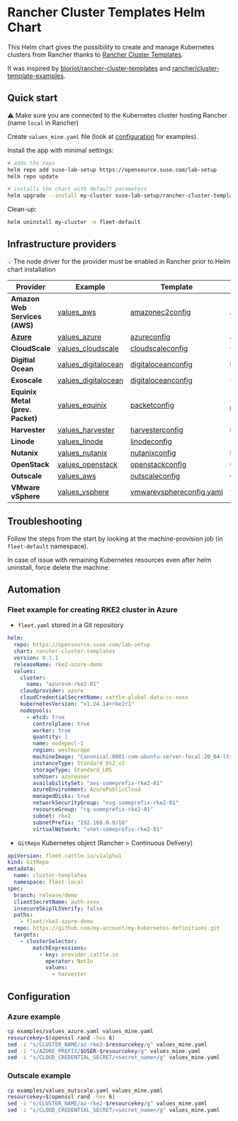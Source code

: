 # Rancher Cluster Templates Helm Chart

This Helm chart gives the possibility to create and manage Kubernetes clusters from Rancher thanks to [Rancher Cluster Templates](https://ranchermanager.docs.rancher.com/how-to-guides/new-user-guides/manage-clusters/manage-cluster-templates).

It was inspired by [bloriot/rancher-cluster-templates](https://github.com/bloriot/rancher-cluster-templates) and [rancher/cluster-template-examples](https://github.com/rancher/cluster-template-examples).

## Quick start

⚠️ Make sure you are connected to the Kubernetes cluster hosting Rancher (name `local` in Rancher)

Create `values_mine.yaml` file (look at [configuration](#configuration) for examples).

Install the app with minimal settings:

```bash
# adds the repo
helm repo add suse-lab-setup https://opensource.suse.com/lab-setup
helm repo update

# installs the chart with default parameters
helm upgrade --install my-cluster suse-lab-setup/rancher-cluster-templates -f values_mine.yaml --namespace fleet-default
```

Clean-up:

```bash
helm uninstall my-cluster -n fleet-default
```

## Infrastructure providers

💡 The node driver for the provider must be enabled in Rancher prior to Helm chart installation

Provider                         | Example                                                  | Template                                                            | Node Driver
---------------------------------|----------------------------------------------------------|---------------------------------------------------------------------|----------------
**Amazon Web Services (AWS)**    | [values_aws](examples/values_aws.yaml)                   | [amazonec2config](templates/amazonec2config.yaml)                   | `Amazon EC2`
[**Azure**](docs/azure.md)       | [values_azure](examples/values_azure.yaml)               | [azureconfig](templates/azureconfig.yaml)                           | `Azure`
**CloudScale**                   | [values_cloudscale](examples/values_cloudscale.yaml)     | [cloudscaleconfig](templates/cloudscaleconfig.yaml)                 | `Cloudscale`
**Digitial Ocean**               | [values_digitalocean](examples/values_digitalocean.yaml) | [digitaloceanconfig](templates/digitaloceanconfig.yaml)             | `DigitalOcean`
**Exoscale**                     | [values_digitalocean](examples/values_digitalocean.yaml) | [digitaloceanconfig](templates/digitaloceanconfig.yaml)             | `Exoscale`
**Equinix Metal (prev. Packet)** | [values_equinix](examples/values_equinix.yaml)           | [packetconfig](templates/packetconfig.yaml)                         | `Equinix Metal`
**Harvester**                    | [values_harvester](examples/values_harvester.yaml)       | [harvesterconfig](templates/harvesterconfig.yaml)                   | `Harvester`
**Linode**                       | [values_linode](examples/values_linode.yaml)             | [linodeconfig](templates/linodeconfig.yaml)                         | `Linode`
**Nutanix**                      | [values_nutanix](examples/values_nutanix.yaml)           | [nutanixconfig](templates/nutanixconfig.yaml)                       | `Nutanix`
**OpenStack**                    | [values_openstack](examples/values_openstack.yaml)       | [openstackconfig](templates/openstackconfig.yaml)                   | `OpenStack`
**Outscale**                     | [values_aws](examples/values_outscale.yaml)              | [outscaleconfig](templates/outscaleconfig.yaml)                     | `Outscale`
**VMware vSphere**               | [values_vsphere](examples/values_vsphere.yaml)           | [vmwarevsphereconfig.yaml](templates/vmwarevsphereconfig.yaml.yaml) | `vSphere`

## Troubleshooting

Follow the steps from the start by looking at the machine-provision job (in `fleet-default` namespace).

In case of issue with remaining Kubernetes resources even after helm uninstall, force delete the machine.

## Automation

### Fleet example for creating RKE2 cluster in Azure

- `fleet.yaml` stored in a Git repository

```yaml
helm:
  repo: https://opensource.suse.com/lab-setup
  chart: rancher-cluster-templates
  version: 0.1.1
  releaseName: rke2-azure-demo
  values:
    cluster:
      name: "azurevm-rke2-01"
    cloudprovider: azure
    cloudCredentialSecretName: cattle-global-data:cc-xxxx
    kubernetesVersion: "v1.24.14+rke2r1"
    nodepools:
      - etcd: true
        controlplane: true
        worker: true
        quantity: 1
        name: nodepool-1
        region: westeurope
        machineImage: "Canonical:0001-com-ubuntu-server-focal:20_04-lts-gen2:20.04.202307240"
        instanceType: Standard_DS2_v2
        storageType: Standard_LRS
        sshUser: azureuser
        availabilitySet: "avs-someprefix-rke2-01"
        azureEnvironment: AzurePublicCloud
        managedDisks: true
        networkSecurityGroup: "nsg-someprefix-rke2-01"
        resourceGroup: "rg-someprefix-rke2-01"
        subnet: rke2
        subnetPrefix: "192.168.0.0/16"
        virtualNetwork: "vnet-someprefix-rke2-01"
```

- `GitRepo` Kubernetes object (Rancher > Continuous Delivery)

```yaml
apiVersion: fleet.cattle.io/v1alpha1
kind: GitRepo
metadata:
  name: cluster-templates
  namespace: fleet-local
spec:
  branch: release/demo
  clientSecretName: auth-xxxx
  insecureSkipTLSVerify: false
  paths:
    - fleet/rke2-azure-demo
  repo: https://github.com/my-account/my-kubernetes-definitions.git
  targets:
    - clusterSelector:
        matchExpressions:
          - key: provider.cattle.io
            operator: NotIn
            values:
              - harvester
```

## Configuration

### Azure example

```bash
cp examples/values_azure.yaml values_mine.yaml
resourcekey=$(openssl rand -hex 6)
sed -i "s/CLUSTER_NAME/az-rke2-$resourcekey/g" values_mine.yaml
sed -i "s/AZURE_PREFIX/$USER-$resourcekey/g" values_mine.yaml
sed -i "s/CLOUD_CREDENTIAL_SECRET/<secret_name>/g" values_mine.yaml
```

### Outscale example

```bash
cp examples/values_outscale.yaml values_mine.yaml
resourcekey=$(openssl rand -hex 6)
sed -i "s/CLUSTER_NAME/az-rke2-$resourcekey/g" values_mine.yaml
sed -i "s/CLOUD_CREDENTIAL_SECRET/<secret_name>/g" values_mine.yaml
```

